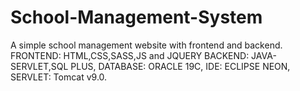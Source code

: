 # School-Management-System
A simple school management website with frontend and backend.
FRONTEND:
HTML,CSS,SASS,JS and JQUERY
BACKEND:
  JAVA-SERVLET,SQL PLUS,
DATABASE:
   ORACLE 19C,
IDE:
   ECLIPSE NEON,
SERVLET:
   Tomcat v9.0.
